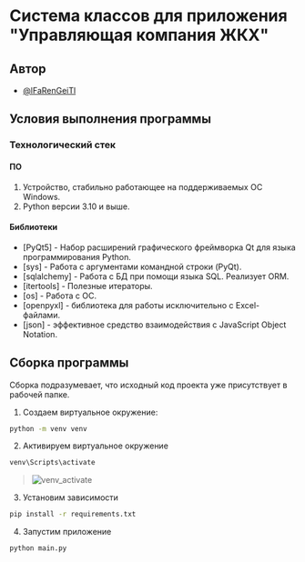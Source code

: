 # Система классов для приложения "Управляющая компания ЖКХ"

## Автор

- [@lFaRenGeiTl](https://github.com/lFaRenGeiTl)

## Условия выполнения программы
### Технологический стек
#### ПО
1.	Устройство, стабильно работающее на поддерживаемых ОС Windows.
2.	Python версии 3.10 и выше.

#### Библиотеки
- [PyQt5] - Набор расширений графического фреймворка Qt для языка программирования Python.
- [sys] - Работа с аргументами командной строки (PyQt).
- [sqlalchemy] - Работа с БД при помощи языка SQL. Реализует ORM.
- [itertools] - Полезные итераторы.
- [os] - Работа с ОС.
- [openpyxl] - библиотека для работы исключительно с Excel-файлами.
- [json] - эффективное средство взаимодействия с JavaScript Object Notation.

## Сборка программы
Сборка подразумевает, что исходный код проекта уже присутствует в рабочей папке.
1. Создаем виртуальное окружение:
``` bash
python -m venv venv
```
2. Активируем виртуальное окружение
``` bash
venv\Scripts\activate
```
> ![venv_activate](https://user-images.githubusercontent.com/75139331/174867662-3e41c1ec-aaf1-4f8e-8ba5-6df1cd6d1c39.png)
3. Установим зависимости
``` bash
pip install -r requirements.txt
```
4. Запустим приложение
``` bash
python main.py
```
